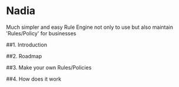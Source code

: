 # Nadia
Much simpler and easy Rule Engine not only to use but also maintain 'Rules/Policy' for businesses

##1. Introduction

##2. Roadmap

##3. Make your own Rules/Policies

##4. How does it work

